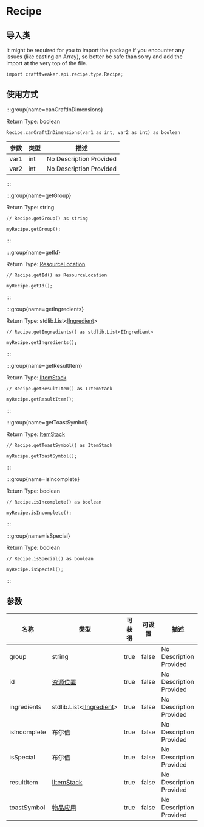 # Recipe

## 导入类

It might be required for you to import the package if you encounter any issues (like casting an Array), so better be safe than sorry and add the import at the very top of the file.
```zenscript
import crafttweaker.api.recipe.type.Recipe;
```


## 使用方式

:::group{name=canCraftInDimensions}

Return Type: boolean

```zenscript
Recipe.canCraftInDimensions(var1 as int, var2 as int) as boolean
```

| 参数   | 类型  | 描述                      |
| ---- | --- | ----------------------- |
| var1 | int | No Description Provided |
| var2 | int | No Description Provided |


:::

:::group{name=getGroup}

Return Type: string

```zenscript
// Recipe.getGroup() as string

myRecipe.getGroup();
```

:::

:::group{name=getId}

Return Type: [ResourceLocation](/vanilla/api/resource/ResourceLocation)

```zenscript
// Recipe.getId() as ResourceLocation

myRecipe.getId();
```

:::

:::group{name=getIngredients}

Return Type: stdlib.List&lt;[IIngredient](/vanilla/api/ingredient/IIngredient)&gt;

```zenscript
// Recipe.getIngredients() as stdlib.List<IIngredient>

myRecipe.getIngredients();
```

:::

:::group{name=getResultItem}

Return Type: [IItemStack](/vanilla/api/item/IItemStack)

```zenscript
// Recipe.getResultItem() as IItemStack

myRecipe.getResultItem();
```

:::

:::group{name=getToastSymbol}

Return Type: [ItemStack](/vanilla/api/item/ItemStack)

```zenscript
// Recipe.getToastSymbol() as ItemStack

myRecipe.getToastSymbol();
```

:::

:::group{name=isIncomplete}

Return Type: boolean

```zenscript
// Recipe.isIncomplete() as boolean

myRecipe.isIncomplete();
```

:::

:::group{name=isSpecial}

Return Type: boolean

```zenscript
// Recipe.isSpecial() as boolean

myRecipe.isSpecial();
```

:::


## 参数

| 名称           | 类型                                                                                | 可获得  | 可设置   | 描述                      |
| ------------ | --------------------------------------------------------------------------------- | ---- | ----- | ----------------------- |
| group        | string                                                                            | true | false | No Description Provided |
| id           | [资源位置](/vanilla/api/resource/ResourceLocation)                                    | true | false | No Description Provided |
| ingredients  | stdlib.List&lt;[IIngredient](/vanilla/api/ingredient/IIngredient)&gt; | true | false | No Description Provided |
| isIncomplete | 布尔值                                                                               | true | false | No Description Provided |
| isSpecial    | 布尔值                                                                               | true | false | No Description Provided |
| resultItem   | [IItemStack](/vanilla/api/item/IItemStack)                                        | true | false | No Description Provided |
| toastSymbol  | [物品应用](/vanilla/api/item/ItemStack)                                               | true | false | No Description Provided |

